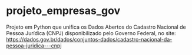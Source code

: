 # projeto_empresas_gov
Projeto em Python que unifica os Dados Abertos do Cadastro Nacional de Pessoa Jurídica (CNPJ) disponibilizado pelo Governo Federal, no site: https://dados.gov.br/dados/conjuntos-dados/cadastro-nacional-da-pessoa-juridica---cnpj
